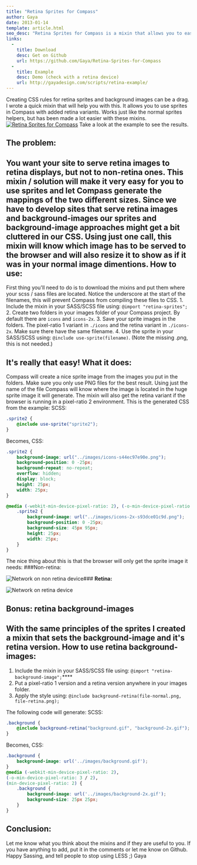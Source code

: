 ```yaml
---
title: "Retina Sprites for Compass"
author: Gaya
date: 2013-01-14
template: article.html
seo_desc: "Retina Sprites for Compass is a mixin that allows you to easily add retina content to your CSS using sprites! No more hassle and no more calculating positions."
links:
  -
    title: Download
    desc: Get on Github
    url: https://github.com/Gaya/Retina-Sprites-for-Compass
  -
    title: Example
    desc: Demo (check with a retina device)
    url: http://gayadesign.com/scripts/retina-example/
---
```

Creating CSS rules for retina sprites and background images can be a drag. I wrote a quick mixin that will help you with this. It allows you to use sprites in Compass with added retina variants. Works just like the normal sprites helpers, but has been made a lot easier with these mixins. [![](/articles/retina-sprites-for-compass/post-image.jpg "Retina Sprites for Compass")](http://www.gayadesign.com/diy/retina-sprites-for-compass/)<span class="more"></span> Take a look at the example to see the results.

The problem:
------------

 You want your site to serve retina images to retina displays, but not to non-retina ones. This mixin / solution will make it very easy for you to use sprites and let Compass generate the mappings of the two different sizes. Since we have to develop sites that serve retina images and background-images our sprites and background-image approaches might get a bit cluttered in our CSS. Using just one call, this mixin will know which image has to be served to the browser and will also resize it to show as if it was in your normal image dimentions. How to use:
-----------

 First thing you'll need to do is to download the mixins and put them where your scss / sass files are located. Notice the underscore at the start of the filenames, this will prevent Compass from compiling these files to CSS. 1. Include the mixin in your SASS/SCSS file using: `@import "retina-sprites";`
2. Create two folders in your images folder of your Compass project. By default there are `icons` and `icons-2x`.
3. Save your sprite images in the folders. The pixel-ratio 1 variant in `./icons` and the retina variant in `./icons-2x`. Make sure there have the same filename.
4. Use the sprite in your SASS/SCSS using: `@include use-sprite(filename)`. (Note the missing .png, this is not needed.)

 It's really that easy! What it does:
-------------

 Compass will create a nice sprite image from the images you put in the folders. Make sure you only use PNG files for the best result. Using just the name of the file Compass will know where the image is located in the huge sprite image it will generate. The mixin will also get the retina variant if the browser is running in a pixel-ratio 2 environment. This is the generated CSS from the example: SCSS: 
```scss
.sprite2 {
    @include use-sprite("sprite2");
}
```
 Becomes, CSS: 
```css
.sprite2 {
    background-image: url("../images/icons-s44ec97e90e.png");
    background-position: 0 -25px;
    background-repeat: no-repeat;
    overflow: hidden;
    display: block;
    height: 25px;
    width: 25px;
}

@media (-webkit-min-device-pixel-ratio: 2), (-o-min-device-pixel-ratio: 3 / 2), (min-device-pixel-ratio: 2) {
    .sprite2 {
        background-image: url("../images/icons-2x-s93dce01c9d.png");
        background-position: 0 -25px;
        background-size: 45px 95px;
        height: 25px;
        width: 25px;
    }
}
```
 The nice thing about this is that the browser will only get the sprite image it needs:
###Non-retina:

![Network on non retina device](/articles/retina-sprites-for-compass/network-non-retina.jpg "Network on non retina device")### **Retina:**

![Network on retina device](/articles/retina-sprites-for-compass/network-retina.jpg "Network on retina device")

Bonus: retina background-images
-------------------------------

 With the same principles of the sprites I created a mixin that sets the background-image and it's retina version. How to use retina background-images:
------------------------------------

1. Include the mixin in your SASS/SCSS file using: `@import "retina-background-image";`****
2. Put a pixel-ratio 1 version and a retina version anywhere in your images folder.
3. Apply the style using: `@include background-retina(file-normal.png, file-retina.png);`

 The following code will generate: SCSS: 
```scss
.background {
    @include background-retina("background.gif", "background-2x.gif");
}
```
 Becomes, CSS: 
```css
.background {
    background-image: url('../images/background.gif');
}
@media (-webkit-min-device-pixel-ratio: 2),
(-o-min-device-pixel-ratio: 3 / 2),
(min-device-pixel-ratio: 2) {
    .background {
        background-image: url('../images/background-2x.gif');
        background-size: 25px 25px;
    }
}
```
 Conclusion:
-----------

 Let me know what you think about the mixins and if they are useful to you. If you have anything to add, put it in the comments or let me know on Github. Happy Sassing, and tell people to stop using LESS ;) Gaya
